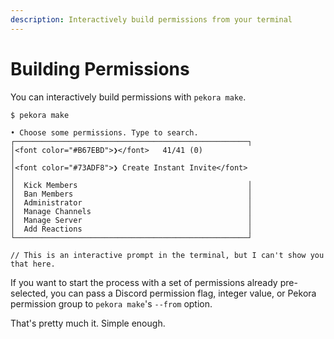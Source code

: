 ```yaml
---
description: Interactively build permissions from your terminal
---
```


# Building Permissions

You can interactively build permissions with `pekora make`.

<div class="termy">

```console
$ pekora make

• Choose some permissions. Type to search. 
┌────────────────────────────────────────────────────┐
│<font color="#B67EBD">❯</font>   41/41 (0)                                       │
│<font color="#73ADF8">❯ Create Instant Invite</font>                             │
│  Kick Members                                      │
│  Ban Members                                       │
│  Administrator                                     │
│  Manage Channels                                   │
│  Manage Server                                     │
│  Add Reactions                                     │
└────────────────────────────────────────────────────┘

// This is an interactive prompt in the terminal, but I can't show you that here.
```

</div>

If you want to start the process with a set of permissions already pre-selected, you can pass a Discord permission
flag, integer value, or Pekora permission group to `pekora make`'s `--from` option.

That's pretty much it. Simple enough.